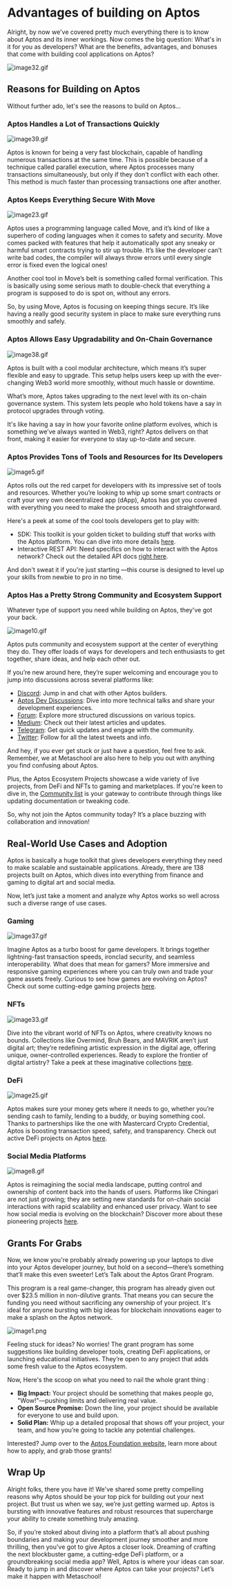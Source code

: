 # Advantages of building on Aptos

Alright, by now we've covered pretty much everything there is to know about Aptos and its inner workings. Now comes the big question: What's in it for you as developers? What are the benefits, advantages, and bonuses that come with building cool applications on Aptos?

![image32.gif](Lesson%208%20Advantages%20of%20building%20on%20Aptos%20cf59154c8a124c9a8e588138a23edbc5/image32.gif)

## Reasons for Building on Aptos

Without further ado, let's see the reasons to build on Aptos…

### Aptos Handles a Lot of Transactions Quickly

![image39.gif](Lesson%208%20Advantages%20of%20building%20on%20Aptos%20cf59154c8a124c9a8e588138a23edbc5/image39.gif)

Aptos is known for being a very fast blockchain, capable of handling numerous transactions at the same time. This is possible because of a technique called parallel execution, where Aptos processes many transactions simultaneously, but only if they don't conflict with each other. This method is much faster than processing transactions one after another.

### Aptos Keeps Everything Secure With Move

![image23.gif](Lesson%208%20Advantages%20of%20building%20on%20Aptos%20cf59154c8a124c9a8e588138a23edbc5/image23.gif)

Aptos uses a programming language called Move, and it’s kind of like a superhero of coding languages when it comes to safety and security. Move comes packed with features that help it automatically spot any sneaky or harmful smart contracts trying to stir up trouble. It’s like the developer can’t write bad codes, the compiler will always throw errors until every single error is fixed even the logical ones!

Another cool tool in Move’s belt is something called formal verification. This is basically using some serious math to double-check that everything a program is supposed to do is spot on, without any errors.

So, by using Move, Aptos is focusing on keeping things secure. It’s like having a really good security system in place to make sure everything runs smoothly and safely.

### Aptos Allows Easy Upgradability and On-Chain Governance

![image38.gif](Lesson%208%20Advantages%20of%20building%20on%20Aptos%20cf59154c8a124c9a8e588138a23edbc5/image38.gif)

Aptos is built with a cool modular architecture, which means it’s super flexible and easy to upgrade. This setup helps users keep up with the ever-changing Web3 world more smoothly, without much hassle or downtime.

What’s more, Aptos takes upgrading to the next level with its on-chain governance system. This system lets people who hold tokens have a say in protocol upgrades through voting.

It's like having a say in how your favorite online platform evolves, which is something we’ve always wanted in Web3, right? Aptos delivers on that front, making it easier for everyone to stay up-to-date and secure.

### Aptos Provides Tons of Tools and Resources for Its Developers

![image5.gif](Lesson%208%20Advantages%20of%20building%20on%20Aptos%20cf59154c8a124c9a8e588138a23edbc5/image5.gif)

Aptos rolls out the red carpet for developers with its impressive set of tools and resources. Whether you’re looking to whip up some smart contracts or craft your very own decentralized app (dApp), Aptos has got you covered with everything you need to make the process smooth and straightforward.

Here's a peek at some of the cool tools developers get to play with:

- SDK: This toolkit is your golden ticket to building stuff that works with the Aptos platform. You can dive into more details [here](https://aptos.dev/sdks/index/).
- Interactive REST API: Need specifics on how to interact with the Aptos network? Check out the detailed API docs [right here](https://aptos.dev/nodes/aptos-api-spec/#/).

And don't sweat it if you're just starting —this course is designed to level up your skills from newbie to pro in no time.

### Aptos Has a Pretty Strong Community and Ecosystem Support

Whatever type of support you need while building on Aptos, they've got your back.

![image10.gif](Lesson%208%20Advantages%20of%20building%20on%20Aptos%20cf59154c8a124c9a8e588138a23edbc5/image10.gif)

Aptos puts community and ecosystem support at the center of everything they do. They offer loads of ways for developers and tech enthusiasts to get together, share ideas, and help each other out.

If you’re new around here, they’re super welcoming and encourage you to jump into discussions across several platforms like:

- [Discord](https://discord.gg/aptosnetwork): Jump in and chat with other Aptos builders.
- [Aptos Dev Discussions](https://github.com/aptos-labs/aptos-developer-discussions/discussions): Dive into more technical talks and share your development experiences.
- [Forum](https://forum.aptosfoundation.org/): Explore more structured discussions on various topics.
- [Medium](https://medium.com/aptoslabs): Check out their latest articles and updates.
- [Telegram](https://t.me/AptosTG): Get quick updates and engage with the community.
- [Twitter](https://twitter.com/Aptos): Follow for all the latest tweets and info.

And hey, if you ever get stuck or just have a question, feel free to ask. Remember, we at Metaschool are also here to help you out with anything you find confusing about Aptos.

Plus, the Aptos Ecosystem Projects showcase a wide variety of live projects, from DeFi and NFTs to gaming and marketplaces. If you're keen to dive in, the [Community list](https://aptos.dev/community/) is your gateway to contribute through things like updating documentation or tweaking code.

So, why not join the Aptos community today? It’s a place buzzing with collaboration and innovation!

## Real-World Use Cases and Adoption

Aptos is basically a huge toolkit that gives developers everything they need to make scalable and sustainable applications. Already, there are 138 projects built on Aptos, which dives into everything from finance and gaming to digital art and social media.

Now, let’s just take a moment and analyze why Aptos works so well across such a diverse range of use cases.

### Gaming

![image37.gif](Lesson%208%20Advantages%20of%20building%20on%20Aptos%20cf59154c8a124c9a8e588138a23edbc5/image37.gif)

Imagine Aptos as a turbo boost for game developers. It brings together lightning-fast transaction speeds, ironclad security, and seamless interoperability. What does that mean for gamers? More immersive and responsive gaming experiences where you can truly own and trade your game assets freely. Curious to see how games are evolving on Aptos? Check out some cutting-edge gaming projects [here](https://aptosfoundation.org/ecosystem/projects/gaming).

### NFTs

![image33.gif](Lesson%208%20Advantages%20of%20building%20on%20Aptos%20cf59154c8a124c9a8e588138a23edbc5/image33.gif)

Dive into the vibrant world of NFTs on Aptos, where creativity knows no bounds. Collections like Overmind, Bruh Bears, and MAVRIK aren’t just digital art; they’re redefining artistic expression in the digital age, offering unique, owner-controlled experiences. Ready to explore the frontier of digital artistry? Take a peek at these imaginative collections [here](https://aptosfoundation.org/ecosystem/projects/nft-tooling).

### DeFi

![image25.gif](Lesson%208%20Advantages%20of%20building%20on%20Aptos%20cf59154c8a124c9a8e588138a23edbc5/image25.gif)

Aptos makes sure your money gets where it needs to go, whether you’re sending cash to family, lending to a buddy, or buying something cool. Thanks to partnerships like the one with Mastercard Crypto Credential, Aptos is boosting transaction speed, safety, and transparency. Check out active DeFi projects on Aptos [here](https://aptosfoundation.org/ecosystem/projects/defi).

### Social Media Platforms

![image8.gif](Lesson%208%20Advantages%20of%20building%20on%20Aptos%20cf59154c8a124c9a8e588138a23edbc5/image8.gif)

Aptos is reimagining the social media landscape, putting control and ownership of content back into the hands of users. Platforms like Chingari are not just growing; they are setting new standards for on-chain social interactions with rapid scalability and enhanced user privacy. Want to see how social media is evolving on the blockchain? Discover more about these pioneering projects [here](https://aptosfoundation.org/ecosystem/projects/social).

## Grants For Grabs

Now, we know you're probably already powering up your laptops to dive into your Aptos developer journey, but hold on a second—there’s something that’ll make this even sweeter! Let’s Talk about the Aptos Grant Program.

This program is a real game-changer, this program has already given out over $23.5 million in non-dilutive grants. That means you can secure the funding you need without sacrificing any ownership of your project. It's ideal for anyone bursting with big ideas for blockchain innovations eager to make a splash on the Aptos network.

![image1.png](Lesson%208%20Advantages%20of%20building%20on%20Aptos%20cf59154c8a124c9a8e588138a23edbc5/image1.png)

Feeling stuck for ideas? No worries! The grant program has some suggestions like building developer tools, creating DeFi applications, or launching educational initiatives. They’re open to any project that adds some fresh value to the Aptos ecosystem.

Now, Here's the scoop on what you need to nail the whole grant thing :

- **Big Impact:** Your project should be something that makes people go, "Wow!"—pushing limits and delivering real value.
- **Open Source Promise:** Down the line, your project should be available for everyone to use and build upon.
- **Solid Plan:** Whip up a detailed proposal that shows off your project, your team, and how you’re going to tackle any potential challenges.

Interested? Jump over to the [Aptos Foundation website](https://aptosfoundation.org/grants#guidelines), learn more about how to apply, and grab those grants!

## Wrap Up

Alright folks, there you have it! We've shared some pretty compelling reasons why Aptos should be your top pick for building out your next project. But trust us when we say, we’re just getting warmed up. Aptos is bursting with innovative features and robust resources that supercharge your ability to create something truly amazing.

So, if you’re stoked about diving into a platform that’s all about pushing boundaries and making your development journey smoother and more thrilling, then you've got to give Aptos a closer look. Dreaming of crafting the next blockbuster game, a cutting-edge DeFi platform, or a groundbreaking social media app? Well, Aptos is where your ideas can soar. Ready to jump in and discover where Aptos can take your projects? Let’s make it happen with Metaschool!

